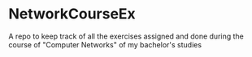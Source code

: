 # NetworkCourseEx

A repo to keep track of all the exercises assigned and done during the course of "Computer Networks" of my bachelor's studies

